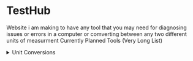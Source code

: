# TestHub
Website i am making to have any tool that you may need for diagnosing issues or errors in a computer or comverting between any two different units of measurment
Currently Planned Tools (Very Long List)

<details>
<summary>Unit Conversions</summary>
<br>

<details>
<summary>Time</summary>
<br>
Seconds and minutes etc
</details>

<details>
<summary>weight</summary>
<br>
kilos and pounds etc
</details>

<details>
<summary>Length</summary>
<br>
Metres and miles etc
</details>

</details>

